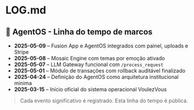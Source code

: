 # LOG.md

## 🧠 AgentOS - Linha do tempo de marcos

- **2025-05-09** – Fusion App e AgentOS integrados com painel, uploads e Stripe
- **2025-05-08** – Mosaic Engine com temas por emoção ativado
- **2025-05-07** – LLM Gateway funcional com `/process_request`
- **2025-05-01** – Módulo de transações com rollback auditável finalizado
- **2025-04-24** – Definição do AgentOS como arquitetura institucional mínima
- **2025-03-15** – Início oficial do sistema operacional VoulezVous

> Cada evento significativo é registrado. Esta linha do tempo é pública.